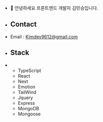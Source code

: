 - 👋 안녕하세요 프론트엔드 개발자 김민승입니다.
- ## Contact
- Email : Kimdev9612@gmail.com

- ## Stack
- * TypeScript
  * React
  * Next
  * Emotion
  * TailWind
  * Jquery
  * Express
  * MongoDB
  * Mongoose
<!---
KMS9612/KMS9612 is a ✨ special ✨ repository because its `README.md` (this file) appears on your GitHub profile.
You can click the Preview link to take a look at your changes.
--->
